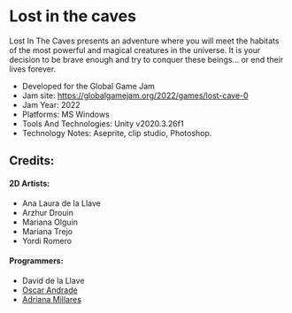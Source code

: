 # Lost in the caves

Lost In The Caves presents an adventure where you will meet the habitats of the most powerful and magical creatures in the universe. It is your decision to be brave enough and try to conquer these beings... or end their lives forever.

- Developed for the Global Game Jam 
- Jam site: https://globalgamejam.org/2022/games/lost-cave-0
- Jam Year: 2022
- Platforms: MS Windows
- Tools And Technologies: Unity v2020.3.26f1
- Technology Notes: Aseprite, clip studio, Photoshop.


## Credits: 
 
 #### 2D Artists:

  * Ana Laura de la Llave
  * Arzhur Drouin
  * Mariana Olguin
  * Mariana Trejo
  * Yordi Romero


#### Programmers:

  * David de la Llave
  * [Oscar Andrade](https://github.com/Enkoni187)
  * [Adriana Millares](https://github.com/AdrianaMillares)

